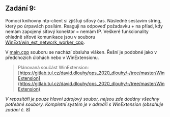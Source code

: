 
## Zadání 9:

  

Pomocí knihovny ntp-client si zjišťuji síťový čas. Následně sestavím string, který po úrpavách posílám. Reaguji na odpoveď požadavku + na příad, kdy nemám zapojený síťový konektor = nemám IP. Veškeré funkcionality ohledně síťové komunikace jsou v souboru [WinExt/win_ext_network_worker_cpp](https://gitlab.tul.cz/david.dlouhy/ops_2020_dlouhy/-/tree/master/zadani_9/WinExt/win_ext_network_worker_cpp).


V [main.cpp](https://gitlab.tul.cz/david.dlouhy/ops_2020_dlouhy/-/tree/master/zadani_9/main.cpp) souboru se nachází obsluha vláken. Řešní je podobné jako v předchozích úlohách nebo v WinExtensionu.



> Plánovaná součást WinExtension: [https://gitlab.tul.cz/david.dlouhy/ops_2020_dlouhy/-/tree/master/WinExtension](https://gitlab.tul.cz/david.dlouhy/ops_2020_dlouhy/-/tree/master/WinExtension)

*V repositáři je pouze hlavní zdrojový soubor, nejsou zde dodány všechny potřebné soubory. Kompletní systém je v adreáři s WinExtension (obsahuje zadání č. 8)*
